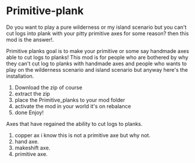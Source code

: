 # Primitive-plank
Do you want to play a pure wilderness or my island scenario but you can't cut logs into plank with your pitty primitive axes for some reason? then this mod is the answer!.

Primitive planks goal is to make your primitive or some say handmade axes able to cut logs to planks!
This mod is for people who are bothered by why they can't cut log to planks with handmade axes and people who wants to play on the wilderness scenario and island scenario but anyway
here's the installation.

1. Download the zip of course
2. extract the zip
3. place the Primitive_planks to your mod folder
4. activate the mod in your world it's on rebalance
5. done Enjoy!

Axes that have regained the ability to cut logs to planks.
1. copper ax i know this is not a primitive axe but why not.
2. hand axe.
3. makeshift axe.
4. primitive axe.
